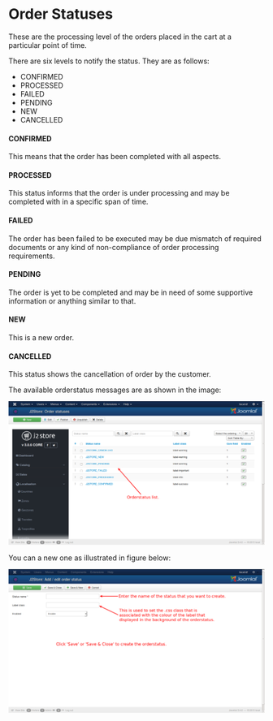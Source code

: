 # Order Statuses

These are the processing level of the orders placed in the cart at a particular point of time.

There are six levels to notify the status. They are as follows:
* CONFIRMED
* PROCESSED
* FAILED
* PENDING
* NEW
* CANCELLED

#### CONFIRMED
This means that the order has been completed with all aspects.

#### PROCESSED
This status informs that the order is under processing and may be completed with in a specific span of time.

#### FAILED
The order has been failed to be executed may be due mismatch of required documents or any kind of non-compliance of order processing requirements.

#### PENDING
The order is yet to be completed and may be in need of some supportive information or anything similar to that.

#### NEW
This is a new order.

#### CANCELLED
This status shows the cancellation of order by the customer.

The available orderstatus messages are as shown in the image:

![Orderstatus List](./assets/images/orderstatuses_list.png)

You can a new one as illustrated in figure below:

![Order Status Add New](./assets/images/orderstatus_addnew.png)
